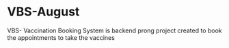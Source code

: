 # VBS-August
VBS- Vaccination Booking System is  backend prong project created to book the appointments to take the vaccines
